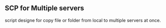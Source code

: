 ## SCP for Multiple servers

script designe for copy file or folder from local to multiple servers at once.

